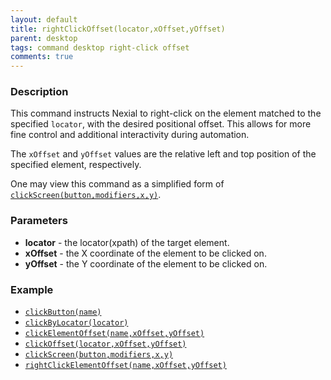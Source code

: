 ```yaml
---
layout: default
title: rightClickOffset(locator,xOffset,yOffset)
parent: desktop
tags: command desktop right-click offset
comments: true
---
```



### Description
This command instructs Nexial to right-click on the element matched to the specified `locator`, with the desired 
positional offset. This allows for more fine control and additional interactivity during automation.

The `xOffset` and `yOffset` values are the relative left and top position of the specified element, respectively.

One may view this command as a simplified form of [`clickScreen(button,modifiers,x,y)`](clickScreen(button,modifiers,x,y)).


### Parameters
- **locator** - the locator(xpath) of the target element.
- **xOffset** - the X coordinate of the element to be clicked on.
- **yOffset** - the Y coordinate of the element to be clicked on.


### Example
- [`clickButton(name)`](clickButton(name))
- [`clickByLocator(locator)`](clickByLocator(locator))
- [`clickElementOffset(name,xOffset,yOffset)`](clickElementOffset(name,xOffset,yOffset))
- [`clickOffset(locator,xOffset,yOffset)`](clickOffset(locator,xOffset,yOffset))
- [`clickScreen(button,modifiers,x,y)`](clickScreen(button,modifiers,x,y))
- [`rightClickElementOffset(name,xOffset,yOffset)`](rightClickElementOffset(name,xOffset,yOffset))
